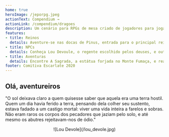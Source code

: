 ```yaml
---
home: true
heroImage: /jeporpg.jpeg
actionText: Compendium →
actionLink: /compendium/dragoes
description: Um cenário para RPGs de mesa criado de jogadores para jogadores.
features:
- title: Reinos
  details: Aventure-se nas docas de Pinus, entrada para o principal reino de Solaris.
- title: NPCs
  details: Conheça Lou Devoule, o regente escolhido pelos deuses, e outros personagens interessantes que dão vida ao cenário.
- title: Aventuras
  details: Encontre A Sagrada, a estátua forjada no Monte Fumaça, e realize seus desejos!
footer: Comitiva Escarlate 2020
---
```


## Olá, aventureiros
"O sol deixava claro a quem quisesse saber que aquela era uma terra hostil. Quem um dia havia ferido a terra, pensando dela colher seu sustento, estava fadado a um castigo mortal: viver uma vida inteira a farelos e sobras. Não eram raros os corpos dos pecadores que jaziam pelo solo, e até mesmo os abutres rejeitavam-nos de ódio."
<div style="text-align:center">
![Lou Devole](/lou_devole.jpg)
</div>